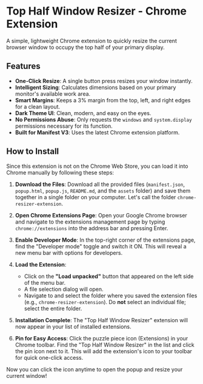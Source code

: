# Top Half Window Resizer - Chrome Extension

A simple, lightweight Chrome extension to quickly resize the current browser window to occupy the top half of your primary display.

## Features

-   **One-Click Resize**: A single button press resizes your window instantly.
-   **Intelligent Sizing**: Calculates dimensions based on your primary monitor's available work area.
-   **Smart Margins**: Keeps a 3% margin from the top, left, and right edges for a clean layout.
-   **Dark Theme UI**: Clean, modern, and easy on the eyes.
-   **No Permissions Abuse**: Only requests the `windows` and `system.display` permissions necessary for its function.
-   **Built for Manifest V3**: Uses the latest Chrome extension platform.

## How to Install

Since this extension is not on the Chrome Web Store, you can load it into Chrome manually by following these steps:

1.  **Download the Files**: Download all the provided files (`manifest.json`, `popup.html`, `popup.js`, `README.md`, and the `assets` folder) and save them together in a single folder on your computer. Let's call the folder `chrome-resizer-extension`.

2.  **Open Chrome Extensions Page**: Open your Google Chrome browser and navigate to the extensions management page by typing `chrome://extensions` into the address bar and pressing Enter.

3.  **Enable Developer Mode**: In the top-right corner of the extensions page, find the "Developer mode" toggle and switch it ON. This will reveal a new menu bar with options for developers.

    

4.  **Load the Extension**:
    -   Click on the **"Load unpacked"** button that appeared on the left side of the menu bar.
    -   A file selection dialog will open.
    -   Navigate to and select the folder where you saved the extension files (e.g., `chrome-resizer-extension`). Do **not** select an individual file; select the entire folder.

5.  **Installation Complete**: The "Top Half Window Resizer" extension will now appear in your list of installed extensions.

6.  **Pin for Easy Access**: Click the puzzle piece icon (Extensions) in your Chrome toolbar. Find the "Top Half Window Resizer" in the list and click the pin icon next to it. This will add the extension's icon to your toolbar for quick one-click access.

Now you can click the icon anytime to open the popup and resize your current window!
